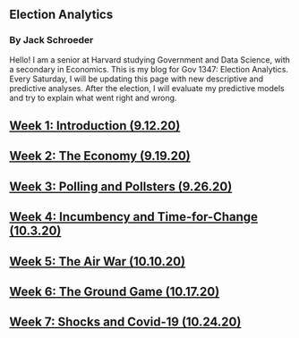 ## Election Analytics

### By Jack Schroeder

Hello! I am a senior at Harvard studying Government and Data Science, with a secondary in Economics. This is my blog for Gov 1347: Election Analytics. Every Saturday, I will be updating this page with new descriptive and predictive analyses. After the election, I will evaluate my predictive models and try to explain what went right and wrong.

## [Week 1: Introduction (9.12.20)](Posts/week1.md)

## [Week 2: The Economy (9.19.20)](Posts/week2.md)

## [Week 3: Polling and Pollsters (9.26.20)](Posts/week3.md)

## [Week 4: Incumbency and Time-for-Change (10.3.20)](Posts/week4.md)

## [Week 5: The Air War (10.10.20)](Posts/week5.md)

## [Week 6: The Ground Game (10.17.20)](Posts/week6.md)

## [Week 7: Shocks and Covid-19 (10.24.20)](Posts/week7.md)